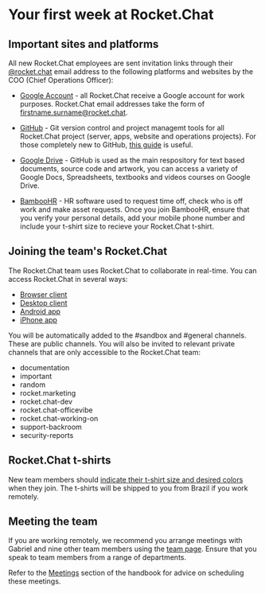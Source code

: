 # Your first week at Rocket.Chat

## Important sites and platforms

All new Rocket.Chat employees are sent invitation links through their [@rocket.chat]() email address to the following platforms and websites by the COO (Chief Operations Officer):

- [Google Account](http://mail.google.com) - all Rocket.Chat receive a Google account for work purposes. Rocket.Chat email addresses take the form of [firstname.surname@rocket.chat]().

- [GitHub](https://github.com) - Git version control and project managemt tools for all Rocket.Chat project (server, apps, website and operations projects). For those completely new to GitHub, [this guide](https://www.howtogeek.com/180167/htg-explains-what-is-github-and-what-do-geeks-use-it-for/) is useful.

- [Google Drive](https://www.google.com/drive/) - GitHub is used as the main respository for text based documents, source code and artwork, you can access a variety of Google Docs, Spreadsheets, textbooks and videos courses on Google Drive.

- [BambooHR](https://www.bamboohr.com) - HR software used to request time off, check who is off work and make asset requests. Once you join BambooHR, ensure that you verify your personal details, add your mobile phone number and include your t-shirt size to recieve your Rocket.Chat t-shirt.

## Joining the team's Rocket.Chat

The Rocket.Chat team uses Rocket.Chat to collaborate in real-time. You can access Rocket.Chat in several ways:

- [Browser client](https://open.rocket.chat/home)
- [Desktop client](https://rocket.chat/download)
- [Android app](https://play.google.com/store/apps/details?id=chat.rocket.android)
- [iPhone app](https://itunes.apple.com/app/rocket-chat/id1148741252)

You will be automatically added to the #sandbox and #general channels. These are public channels. You will also be invited to relevant private channels that are only accessible to the Rocket.Chat team:

- documentation
- important
- random
- rocket.marketing
- rocket.chat-dev
- rocket.chat-officevibe
- rocket.chat-working-on
- support-backroom
- security-reports

## Rocket.Chat t-shirts

New team members should [indicate their t-shirt size and desired colors](https://docs.google.com/spreadsheets/d/1zjOnlscEeHy5F1a40dQ04ct96S49q9PJ-Y4pTNpBzrQ/edit?usp=sharing) when they join. The t-shirts will be shipped to you from Brazil if you work remotely.

## Meeting the team

If you are working remotely, we recommend you arrange meetings with Gabriel and nine other team members using the [team page](https://rocket.chat/blog/). Ensure that you speak to team members from a range of departments.

Refer to the [Meetings](link) section of the handbook for advice on scheduling these meetings.
